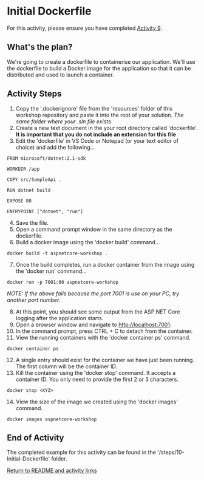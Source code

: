 
# Initial Dockerfile

For this activity, please ensure you have completed [Activity 9](09-Logging.md).

## What's the plan?

We're going to create a dockerfile to containerise our application. We'll use the dockerfile to build a Docker image for the application so that it can be distributed and used to launch a container.

## Activity Steps

1. Copy the '.dockerignore' file from the 'resources' folder of this workshop repository and paste it into the root of your solution. *The same folder where your .sln file exists*
2. Create a new text document in the your root directory called 'dockerfile'. **It is important that you do not include an extension for this file**
3. Edit the 'dockerfile' in VS Code or Notepad (or your text editor of choice) and add the following...

```
FROM microsoft/dotnet:2.1-sdk

WORKDIR /app

COPY src/SampleApi .

RUN dotnet build

EXPOSE 80

ENTRYPOINT ["dotnet", "run"]
```

4. Save the file.
5. Open a command prompt window in the same directory as the dockerfile.
6. Build a docker image using the 'docker build' command...


```
docker build -t aspnetcore-workshop .
```

7. Once the build completes, run a docker container from the image using the 'docker run' command...


```
docker run -p 7001:80 aspnetcore-workshop
```
*NOTE: If the above fails because the port 7001 is use on your PC, try another port number.*

8. At this point, you should see some output from the ASP.NET Core logging after the application starts.
9. Open a browser window and navigate to [http://localhost:7001](http://localhost:7001/).
10. In the command prompt, press CTRL + C to detach from the container.
11. View the running containers with the 'docker container ps' command.


```
docker container ps
```

12. A single entry should exist for the container we have just been running. The first column will be the container ID.
13. Kill the container using the 'docker stop' command. It accepts a container ID. You only need to provide the first 2 or 3 characters.

```
docker stop <XYZ>
```

14. View the size of the image we created using the 'docker images' command.

```
docker images aspnetcore-workshop
```

## End of Activity

The completed example for this activity can be found in the '/steps/10-Initial-Dockerfile' folder.

[Return to README and activity links](../README.md)